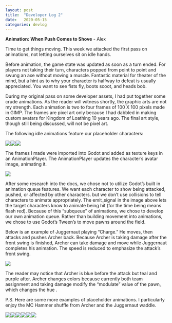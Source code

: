```yaml
---
layout: post
title:  "Developer Log 2"
date:   2020-05-15
categories: devlog
---
```


**Animation: When Push Comes to Shove** - Alex

Time to get things moving. This week we attacked the first pass on animations, not letting ourselves sit on idle hands.

Before animation, the game state was updated as soon as a turn ended. For players not taking their turn, characters popped from point to point and swung an axe without moving a muscle. Fantastic material for theater of the mind, but a hint as to why your character is halfway to defeat is usually appreciated. You want to see fists fly, boots scoot, and heads bob.

During my original pass on some developer assets, I had put together some crude animations. As the reader will witness shortly, the graphic arts are not my strength. Each animation is two to four frames of 100 X 100 pixels made in GIMP. The frames are pixel art only because I had dabbled in making custom avatars for Kingdom of Loathing 10 years ago. The final art style, though still being discussed, will not be pixel art.

The following idle animations feature our placeholder characters:

![](https://cdn.discordapp.com/attachments/575192288951533571/708945614674853909/archer.gif)![](https://cdn.discordapp.com/attachments/575192288951533571/708945691262844988/grapp.gif)![](https://cdn.discordapp.com/attachments/575192288951533571/708945751417421844/jugg.gif)

<!--end_excerpt-->

The frames I made were imported into Godot and added as texture keys in an AnimationPlayer. The AnimationPlayer updates the character’s avatar image, animating it.

![](https://cdn.discordapp.com/attachments/575192288951533571/708946437714608138/animating.gif)

After some research into the docs, we chose not to utilize Godot’s built in animation queue features. We want each character to show being attacked, pushed, or affected by other characters. but we don’t use collisions to tell characters to animate appropriately. The emit_signal in the image above lets the target characters know to animate being hit (for the time being means flash red).  Because of this “subqueue” of animations, we chose to develop our own animation queue.  Rather than building movement into animations, we chose to use Godot’s Tween’s to move pawns around the field.

Below is an example of Juggernaut playing “Charge.” He moves, then attacks and pushes Archer back. Because Archer is taking damage after the front swing is finished, Archer can take damage and move while Juggernaut completes his animation. The speed is reduced to emphasize the attack’s front swing.

![](https://cdn.discordapp.com/attachments/575192288951533571/708946835510919228/action.gif)

The reader may notice that Archer is blue before the attack but teal and purple after. Archer changes colors because currently both team assignment and taking damage modify the “modulate” value of the pawn, which changes the hue .

P.S. Here are some more examples of placeholder animations. I particularly enjoy the MC Hammer shuffle from Archer and the Juggernaut waddle.

![](https://cdn.discordapp.com/attachments/575192288951533571/708948344961105950/pun.gif)![](https://cdn.discordapp.com/attachments/575192288951533571/708948348236988506/pun2.gif)![](https://cdn.discordapp.com/attachments/575192288951533571/708948350531272774/pun3.gif)![](https://cdn.discordapp.com/attachments/575192288951533571/708948352641007656/pun4.gif)![](https://cdn.discordapp.com/attachments/575192288951533571/708948354905800784/pun5.gif)![](https://cdn.discordapp.com/attachments/575192288951533571/708948357523046451/pun6.gif)
